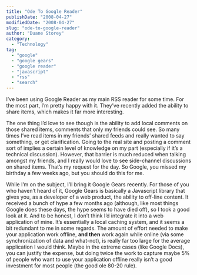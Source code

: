 ```yaml
---
title: "Ode To Google Reader"
publishDate: "2008-04-27"
modifiedDate: "2008-04-27"
slug: "ode-to-google-reader"
author: "Duane Storey"
category:
  - "Technology"
tag:
  - "google"
  - "google gears"
  - "google reader"
  - "javascript"
  - "rss"
  - "search"
---
```


I’ve been using Google Reader as my main RSS reader for some time. For the most part, I’m pretty happy with it. They’ve recently added the ability to share items, which makes it far more interesting.

The one thing I’d love to see though is the ability to add local comments on those shared items, comments that only my friends could see. So many times I’ve read items in my friends’ shared feeds and really wanted to say something, or get clarification. Going to the real site and posting a comment sort of implies a certain level of knowledge on my part (especially if it’s a technical discussion). However, that barrier is much reduced when talking amongst my friends, and I really would love to see side-channel discussions on shared items. That’s my request for the day. So Google, you missed my birthday a few weeks ago, but you should do this for me.

While I’m on the subject, I’ll bring it Google Gears recently. For those of you who haven’t heard of it, Google Gears is basically a Javascript library that gives you, as a developer of a web product, the ability to off-line content. It received a bunch of hype a few months ago (although, like most things Google does these days, the hype seems to have died off), so I took a good look at it. And to be honest, I don’t think I’d integrate it into a web application of mine. It’s essentially a local caching system, and it seems a bit redundant to me in some regards. The amount of effort needed to make your application work offline, **and then** work again while online (via some synchronization of data and what-not), is really far too large for the average application I would think. Maybe in the extreme cases (like Google Docs), you can justify the expense, but doing twice the work to capture maybe 5% of people who want to use your application offline really isn’t a good investment for most people (the good ole 80-20 rule).
